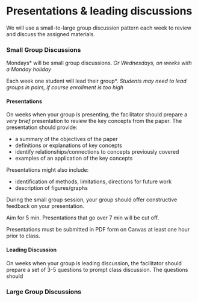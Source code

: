 # Presentations & leading discussions

We will use a small-to-large group discussion pattern each week to review and discuss the assigned materials. 

### Small Group Discussions

Mondays* will be small group discussions. *Or Wednesdays, on weeks with a Monday holiday*

Each week one student will lead their group*. *Students may need to lead groups in pairs, if course enrollment is too high*

#### Presentations

On weeks when your group is presenting, the facilitator should prepare a _very brief_ presentation to review the key concepts from the paper. The presentation should provide:  
- a summary of the objectives of the paper
- definitions or explanations of key concepts
- identify relationships/connections to concepts previously covered
- examples of an application of the key concepts

Presentations might also include:
- identification of methods, limitations, directions for future work
- description of figures/graphs

During the small group session, your group should offer constructive feedback on your presentation.  

Aim for 5 min. Presentations that go over 7 min will be cut off.  

Presentations must be submitted in PDF form on Canvas at least one hour prior to class.  

#### Leading Discussion

On weeks when your group is leading discussion, the facilitator should prepare a set of 3-5 questions to prompt class discussion. The questions should 


### Large Group Discussions



